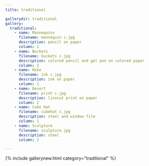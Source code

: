 ```yaml
---
title: traditional

gallerydir: traditional
gallery:
  traditional:
    - name: Mannequins
      filename: mannequin c.jpg
      description: pencil on paper
      column: 1
    - name: Buckets
      filename: buckets c.jpg
      description: colored pencil and gel pen on colored paper
      column: 2
    - name: Hike
      filename: ink c.jpg
      description: ink on paper
      column: 1
    - name: Desert
      filename: print c.jpg
      description: linocut print on paper
      column: 2
    - name: Cube Hat
      filename: cubehat c.jpg
      description: steel and window film
      column: 1
    - name: Sculpture
      filename: sculpture.jpg
      description: steel
      column: 2

---
```


{% include gallerynew.html category="traditional" %}

